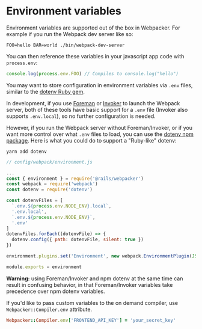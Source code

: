 # Environment variables


Environment variables are supported out of the box in Webpacker. For example if
you run the Webpack dev server like so:
```
FOO=hello BAR=world ./bin/webpack-dev-server
```

You can then reference these variables in your javascript app code with
`process.env`:

```js
console.log(process.env.FOO) // Compiles to console.log("hello")
```

You may want to store configuration in environment variables via `.env` files,
similar to the [dotenv Ruby gem](https://github.com/bkeepers/dotenv).

In development, if you use [Foreman](http://ddollar.github.io/foreman) or [Invoker](http://invoker.codemancers.com)
to launch the Webpack server, both of these tools have basic support for a
`.env` file (Invoker also supports `.env.local`), so no further configuration
is needed.

However, if you run the Webpack server without Foreman/Invoker, or if you
want more control over what `.env` files to load, you can use the
[dotenv npm package](https://github.com/motdotla/dotenv). Here is what you could
do to support a "Ruby-like" dotenv:

```
yarn add dotenv
```

```javascript
// config/webpack/environment.js

...
const { environment } = require('@rails/webpacker')
const webpack = require('webpack')
const dotenv = require('dotenv')

const dotenvFiles = [
  `.env.${process.env.NODE_ENV}.local`,
  '.env.local',
  `.env.${process.env.NODE_ENV}`,
  '.env'
]
dotenvFiles.forEach((dotenvFile) => {
  dotenv.config({ path: dotenvFile, silent: true })
})

environment.plugins.set('Environment', new webpack.EnvironmentPlugin(JSON.parse(JSON.stringify(process.env))))

module.exports = environment
```

**Warning:** using Foreman/Invoker and npm dotenv at the same time can result in
confusing behavior, in that Foreman/Invoker variables take precedence over
npm dotenv variables.

If you'd like to pass custom variables to the on demand compiler, use `Webpacker::Compiler.env` attribute.

```rb
Webpacker::Compiler.env['FRONTEND_API_KEY'] = 'your_secret_key'
```
